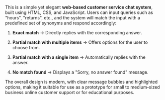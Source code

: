 
This is a simple yet elegant **web-based customer service chat system**, built using HTML, CSS, and JavaScript. Users can input queries such as "hours", "returns", etc., and the system will match the input with a predefined set of synonyms and respond accordingly:

1.  **Exact match** → Directly replies with the corresponding answer.
    
2.  **Partial match with multiple items** → Offers options for the user to choose from.
    
3.  **Partial match with a single item** → Automatically replies with the answer.
    
4.  **No match found** → Displays a "Sorry, no answer found" message.
    

The overall design is modern, with clear message bubbles and highlighted options, making it suitable for use as a prototype for small to medium-sized business online customer support or for educational purposes.
